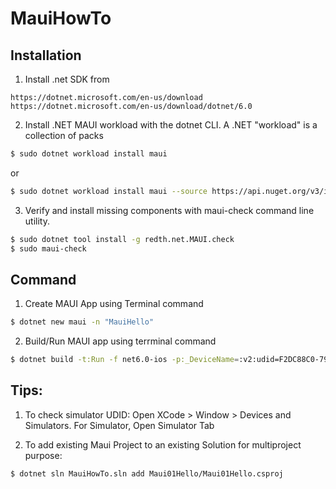 # MauiHowTo

## Installation
1. Install .net SDK from 
```
https://dotnet.microsoft.com/en-us/download
https://dotnet.microsoft.com/en-us/download/dotnet/6.0
```

2. Install .NET MAUI workload with the dotnet CLI. A .NET "workload" is a collection of packs
``` bash
$ sudo dotnet workload install maui
```
or

``` bash
$ sudo dotnet workload install maui --source https://api.nuget.org/v3/index.json
```

3. Verify and install missing components with maui-check command line utility.
``` bash
$ sudo dotnet tool install -g redth.net.MAUI.check
$ sudo maui-check
```

## Command
1. Create MAUI App using Terminal command
``` bash
$ dotnet new maui -n "MauiHello"
```

   
2. Build/Run MAUI app using terrminal command
``` bash
$ dotnet build -t:Run -f net6.0-ios -p:_DeviceName=:v2:udid=F2DC88C0-7936-465C-A444-22190CED478B
```

## Tips:
1. To check simulator UDID:
   Open XCode > Window > Devices and Simulators. 
   For Simulator, Open Simulator Tab


2. To add existing Maui Project to an existing Solution for multiproject purpose:
``` bash
$ dotnet sln MauiHowTo.sln add Maui01Hello/Maui01Hello.csproj
``` 


